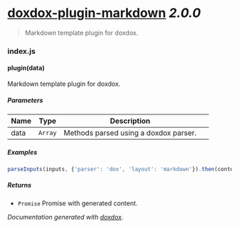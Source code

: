 # [doxdox-plugin-markdown](https://github.com/neogeek/doxdox-plugin-markdown) *2.0.0*

> Markdown template plugin for doxdox.


### index.js


#### plugin(data) 

Markdown template plugin for doxdox.




##### Parameters

| Name | Type | Description |  |
| ---- | ---- | ----------- | -------- |
| data | `Array`  | Methods parsed using a doxdox parser. | &nbsp; |




##### Examples

```javascript
parseInputs(inputs, {'parser': 'dox', 'layout': 'markdown'}).then(content => console.log(content));
```


##### Returns


- `Promise`  Promise with generated content.




*Documentation generated with [doxdox](https://github.com/neogeek/doxdox).*
